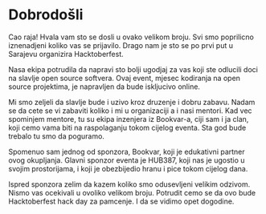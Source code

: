 # Dobrodošli

Cao raja! Hvala vam sto se dosli u ovako velikom broju. Svi smo poprilicno iznenadjeni koliko vas se prijavilo. Drago nam je sto se po prvi put u Sarajevu organizira Hacktoberfest. 

Nasa ekipa potrudila da napravi sto bolji ugodjaj za vas koji ste odlucili doci na slavlje open source softvera. Ovaj event, mjesec kodiranja na open source projektima, je napravljen da bude iskljucivo online. 

Mi smo zeljeli da slavlje bude i uzivo kroz druzenje i dobru zabavu. Nadam se da cete se vi zabaviti koliko i mi u organizaciji a i nasi mentori. Kad vec spominjem mentore, tu su ekipa inzenjera iz Bookvar-a, ciji sam i ja clan, koji cemo vama biti na raspolaganju tokom cijelog eventa. Sta god bude trebalo tu smo da poguramo.

Spomenuo sam jednog od sponzora, Bookvar, koji je edukativni partner ovog okupljanja. Glavni sponzor eventa je HUB387, koji nas je ugostio u svojim prostorijama, i koji je obezbijedio hranu i pice tokom cijelog dana.

Ispred sponzora zelim da kazem koliko smo odusevljeni velikim odzivom. Nismo vas ocekivali u ovoliko velikom broju. Potrudit cemo se da ovo bude Hacktoberfest hack day za pamcenje. I da se vidimo opet dogodine. 